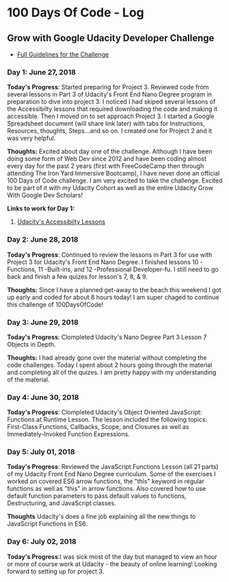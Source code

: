 # 100 Days Of Code - Log

## Grow with Google Udacity Developer Challenge

* [Full Guidelines for the Challenge](https://sites.google.com/udacity.com/gwgdevscholarship/community/100-days-of-code-challenge)

### Day 1: June 27, 2018

**Today's Progress**: Started preparing for Project 3.  Reviewed code from several lessons in Part 3 of Udacity's Front End Nano Degree program in preparation to dive into project 3. I noticed I had skiped several lessons of the Accessibilty lessons that required downloading the code and making it accessible. Then I moved on to set approach Project 3. I started a Google Spreadsheet document (will share link later) with tabs for Instructions, Resources, thoughts, Steps...and so on. I created one for Project 2 and it was very helpful. 

**Thoughts:** Excited about day one of the challenge. Although I have been doing some form of Web Dev since 2012 and have been coding almost every day for the past 2 years (first with FreeCodeCamp then through attending The Iron Yard Immersive Bootcamp), I have never done an official 100 Days of Code challenge. I am very excited to take the challenge.  Excited to be part of it with my Udacity Cohort as well as the entire Udacity Grow With Google Dev Scholars!

**Links to work for Day 1:** 
1. [Udacity's Accessibilty Lessons](https://github.com/carlotapearl/ud891/tree/gh-pages/lesson2-focus)

### Day 2: June 28, 2018

**Today's Progress**: Continued to review the lessons in Part 3 for use with Project 3 for Udacity's Front End Nano Degree. I finished lessons 10 -Functions, 11 -Built-ins, and 12 -Professional Developer-fu. I still need to go back and finish a few quizes for lesson's 7, 8, & 9. 

**Thoughts:** Since I have a planned get-away to the beach this weekend I got up early and coded for about 8 hours today! I am super chaged to continue this challenge of 100DaysOfCode! 

### Day 3: June 29, 2018

**Today's Progress**: Clompleted Udacity's Nano Degree Part 3 Lesson 7 Objects in Depth. 

**Thoughts:** I had already gone over the material without completing the code challenges. Today I spent about 2 hours going through the material and completing all of the quizes. I am pretty happy with my understanding of the material.

### Day 4: June 30, 2018

**Today's Progress**: Clompleted Udacity's Object Oriented JavaScript: Functions at Runtime Lesson. The lesson included the following topics: First-Class Functions, Callbacks, Scope, and Closures as well as Immediately-Invoked Function Expressions.

### Day 5: July 01, 2018

**Today's Progress**: Reviewed the JavaScript Functions Lesson (all 21 parts) of my Udacity Front End Nano Degree curriculum. Some of the exercises I worked on covered ES6 arrow functions, the "this" keyword in regular functions as well as "this" in arrow functions. Also covered how to use default function parameters to pass default values to functions, Destructuring, and JavaScript classes.

**Thoughts** Udacity's does a fine job explaining all the new things to JavaScript Functions in ES6.


### Day 6: July 02, 2018

**Today's Progress**:I was sick most of the day but managed to view an hour or more of course work at Udacity - the beauty of online learning! Looking forward to setting up for project 3.

